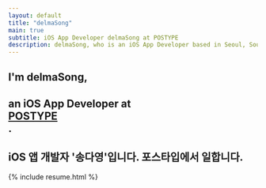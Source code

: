 ```yaml
---
layout: default
title: "delmaSong"
main: true
subtitle: iOS App Developer delmaSong at POSTYPE
description: delmaSong, who is an iOS App Developer based in Seoul, South Korea. | '송다영' iOS 앱 개발자입니다. 포스타입에서 일합니다.
---
```

<div class="intro-animation">
<section class="explanation">
    <h1 class="intro">
    I'm delmaSong,
    </h1>
    <h1 class="intro">an iOS App Developer at
        <div class="intro-link">
            <a class="transition" href="https://www.postype.com" target="_blank">
                POSTYPE
            </a>
            <div class="underline-mask transition"></div>
            <div class="underline"></div>
        </div>.
    </h1>
    <h2 class="intro">iOS 앱 개발자 '송다영'입니다. 포스타입에서 일합니다.</h2>
</section>
</div>
{% include resume.html %}
